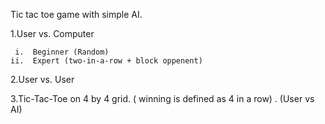 Tic tac toe game with simple AI. 

1.User vs. Computer

     i.  Beginner (Random) 
    ii.  Expert (two-in-a-row + block oppenent)
    
2.User vs. User

3.Tic-Tac-Toe on 4 by 4 grid. ( winning is defined as 4 in a row) . (User vs AI)

